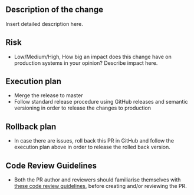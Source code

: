 ﻿## Description of the change

Insert detailed description here.

## Risk

- Low/Medium/High, How big an impact does this change have on production systems in your opinion? Describe impact here.

## Execution plan

- Merge the release to master
- Follow standard release procedure using GitHub releases and semantic versioning in order to release the changes to production

## Rollback plan

- In case there are issues, roll back this PR in GitHub and follow the execution plan above in order to release the rolled back version.

## Code Review Guidelines

- Both the PR author and reviewers should familiarise themselves with [these code review guidelines](https://www.notion.so/corpayone/Code-Review-Guidelines-b586437cc2ad48bda255558160428467), before creating and/or reviewing the PR.
